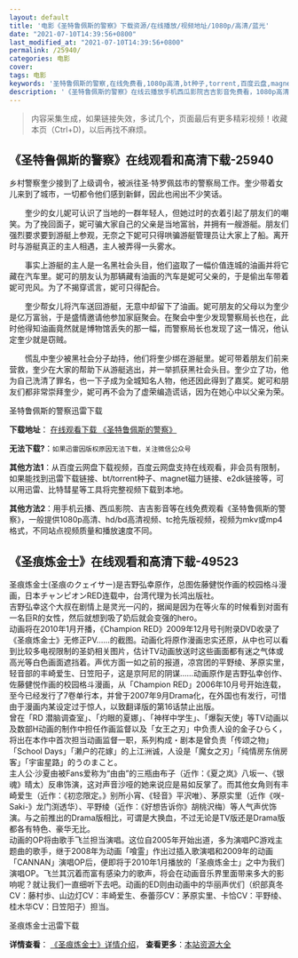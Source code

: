 ```yaml
---
layout: default
title: '电影《圣特鲁佩斯的警察》下载资源/在线播放/视频地址/1080p/高清/蓝光'
date: "2021-07-10T14:39:56+0800"
last_modified_at: "2021-07-10T14:39:56+0800"
permalink: /25940/
categories: 电影
cover:
tags: 电影
keywords: '圣特鲁佩斯的警察,在线免费看,1080p高清,bt种子,torrent,百度云盘,magnet,磁力链,迅雷下载资源'
description: '《圣特鲁佩斯的警察》在线云播放手机西瓜影院吉吉影音免费看，1080p高清bd/hd未删减完整版和tc抢先枪版，mkv/mp4格式，附带bt/torrent种子、magnet/磁力链、百度云盘、网盘资源迅雷下载链接'
---
```


>内容采集生成，如果链接失效，多试几个，页面最后有更多精彩视频！收藏本页（Ctrl+D)，以后再找不麻烦。


## 《圣特鲁佩斯的警察》在线观看和高清下载-25940

乡村警察奎少接到了上级调令，被派往圣&middot;特罗佩兹市的警察局工作。奎少带着女儿来到了城市，一切都令他们感到新鲜，因此也闹出不少笑话。</p>　　奎少的女儿妮可认识了当地的一群年轻人，但她过时的衣着引起了朋友们的嘲笑。为了挽回面子，妮可骗大家自己的父亲是当地富翁，并拥有一艘游艇。朋友们强烈要求要到游艇上参观，无奈之下妮可只得哄骗游艇管理员让大家上了船。离开时与游艇真正的主人相遇，主人被弄得一头雾水。</p>　　事实上游艇的主人是一名黑社会头目，他们盗取了一幅价值连城的油画并将它藏在汽车里。妮可的朋友认为那辆藏有油画的汽车是妮可父亲的，于是偷出车带着妮可兜风。为了不揭穿谎言，妮可只得配合。</p>　　奎少帮女儿将汽车送回游艇，无意中却留下了油画。妮可朋友的父母以为奎少是亿万富翁，于是盛情邀请他参加家庭聚会。在聚会中奎少发现警察局长也在，此时他得知油画竟然就是博物馆丢失的那一幅，而警察局长也发现了这一情况，他认定奎少就是窃贼。</p>　　慌乱中奎少被黑社会分子劫持，他们将奎少绑在游艇里。妮可带着朋友们前来营救，奎少在大家的帮助下从游艇逃出，并一举抓获黑社会头目。奎少立了功，他为自己洗清了罪名，也一下子成为全城知名人物，他还因此得到了嘉奖。妮可和朋友们都非常崇拜奎少，妮可再不会为了虚荣编造谎话，因为在她心中以父亲为荣。<br />


圣特鲁佩斯的警察迅雷下载

**下载地址**： [在线观看下载 《圣特鲁佩斯的警察》](https://www.993dy.com//vod-detail-id-22195.html) 


**无法下载?**：`如果迅雷因版权原因无法下载，关注微信公众号 `

**其他方法1**：从百度云网盘下载视频，百度云网盘支持在线观看，非会员有限制，如果能找到迅雷下载链接、bt/torrent种子、magnet磁力链接、e2dk链接等，可以用迅雷、比特彗星等工具将完整视频下载到本地。

**其他方法2**：用手机云播、西瓜影院、吉吉影音等在线免费观看《圣特鲁佩斯的警察》，一般提供1080p高清、hd/bd高清视频、tc抢先版视频，视频为mkv或mp4格式，不同站点视频质量和播放速度不同。


## 《圣痕炼金士》在线观看和高清下载-49523

圣痕炼金士(圣痕のクェイサー)是吉野弘幸原作，总图佐藤健悦作画的校园格斗漫画，日本チャンピオンRED连载中，台湾代理为长鸿出版社。<br />吉野弘幸这个大叔在剧情上是灵光一闪的，据闻是因为在等火车的时候看到对面有一名巨R的女性，然后就想到吸了奶后就会变强的hero。<br />动画将在2010年1月开播，《Champion RED》2009年12月号刊附录DVD收录了《圣痕炼金士》无修正PV……的截图。动画化将原作漫画忠实还原，从中也可以看到比较多电视限制的圣奶相关图片，估计TV动画放送时这些画面都有迷之气体或高光等白色画面遮挡着。声优方面一如之前的报道，凉宫团的平野绫、茅原实里，轻音部的丰崎爱生、日笠阳子，这是京阿尼的阴谋……动画原作是吉野弘幸创作、佐藤健悦作画的校园格斗漫画，从「Champion RED」2006年10月号开始连载，至今已经发行了7卷单行本，并曾于2007年9月Drama化，在外国也有发行，可惜由于漫画内某设定过于惊人，以致翻译版的第16话禁止出版。<br />曾在「RD 潜脑调查室」、「灼眼的夏娜」、「神样中学生」、「爆裂天使」等TV动画以及数部H动画的制作中担任作画监督以及「女王之刃」中负责人设的金子ひらく，将出在本作中首次担当动画监督一职，系列构成・剧本是曾负责「传颂之物」「School Days」「濑户的花嫁」的上江洲诚，人设是「魔女之刃」「纯情房东俏房客」「宇宙星路」的うのまこと。<br />主人公&middot;沙夏由被Fans爱称为&ldquo;由由”的三瓶由布子（近作：《夏之岚》八坂一、《银魂》晴太）反串饰演，这对声音沙哑的她来说应是易如反掌了。而其他女角则有丰崎爱生（近作：《初恋限定。》别所小宵、《轻音》平沢唯）、茅原实里（近作《咲-Saki-》龙门渕透华）、平野绫（近作：《好想告诉你》胡桃沢梅）等人气声优饰演。与之前推出的Drama版相比，可谓是大换血，不过无论是TV版还是Drama版都各有特色、豪华无比。<br />动画的OP将由歌手飞兰担当演唱。这位自2005年开始出道，多为演唱PC游戏主题曲的歌手，继于2008年为动画「喰霊」作出过插入歌演唱和2009年的动画「CANNAN」演唱OP后，便即将于2010年1月播放的「圣痕炼金士」之中为我们演唱OP。飞兰其沉着而富有感染力的歌声，将会在动画音乐界里面带来多大的影响呢？就让我们一直细听下去吧。动画的ED则由动画中的华丽声优们（织部真冬CV：藤村歩、山边灯CV：丰崎爱生、泰蕾莎CV：茅原实里、卡恰CV：平野绫、桂木华CV：日笠阳子）担当。


圣痕炼金士迅雷下载

**详情查看**： [《圣痕炼金士》详情介绍](/movie/49523/)， **查看更多**：[本站资源大全](/movie/t/all/)

